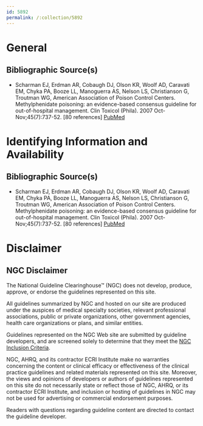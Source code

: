 ```yaml
---
id: 5892
permalink: /:collection/5892
---
```


# General

## Bibliographic Source(s)

- Scharman EJ, Erdman AR, Cobaugh DJ, Olson KR, Woolf AD, Caravati EM, Chyka PA, Booze LL, Manoguerra AS, Nelson LS, Christianson G, Troutman WG, American Association of Poison Control Centers. Methylphenidate poisoning: an evidence-based consensus guideline for out-of-hospital management. Clin Toxicol (Phila). 2007 Oct-Nov;45(7):737-52. [80 references] [ PubMed ](http://www.ncbi.nlm.nih.gov/entrez/query.fcgi?cmd=Retrieve&db=pubmed&dopt=Abstract&list_uids=18058301)

# Identifying Information and Availability

## Bibliographic Source(s)

- Scharman EJ, Erdman AR, Cobaugh DJ, Olson KR, Woolf AD, Caravati EM, Chyka PA, Booze LL, Manoguerra AS, Nelson LS, Christianson G, Troutman WG, American Association of Poison Control Centers. Methylphenidate poisoning: an evidence-based consensus guideline for out-of-hospital management. Clin Toxicol (Phila). 2007 Oct-Nov;45(7):737-52. [80 references] [ PubMed ](http://www.ncbi.nlm.nih.gov/entrez/query.fcgi?cmd=Retrieve&db=pubmed&dopt=Abstract&list_uids=18058301)

# Disclaimer

## NGC Disclaimer

The National Guideline Clearinghouse™ (NGC) does not develop, produce, approve, or endorse the guidelines represented on this site.

All guidelines summarized by NGC and hosted on our site are produced under the auspices of medical specialty societies, relevant professional associations, public or private organizations, other government agencies, health care organizations or plans, and similar entities.

Guidelines represented on the NGC Web site are submitted by guideline developers, and are screened solely to determine that they meet the [NGC Inclusion Criteria](/help-and-about/summaries/inclusion-criteria).

NGC, AHRQ, and its contractor ECRI Institute make no warranties concerning the content or clinical efficacy or effectiveness of the clinical practice guidelines and related materials represented on this site. Moreover, the views and opinions of developers or authors of guidelines represented on this site do not necessarily state or reflect those of NGC, AHRQ, or its contractor ECRI Institute, and inclusion or hosting of guidelines in NGC may not be used for advertising or commercial endorsement purposes.

Readers with questions regarding guideline content are directed to contact the guideline developer.

